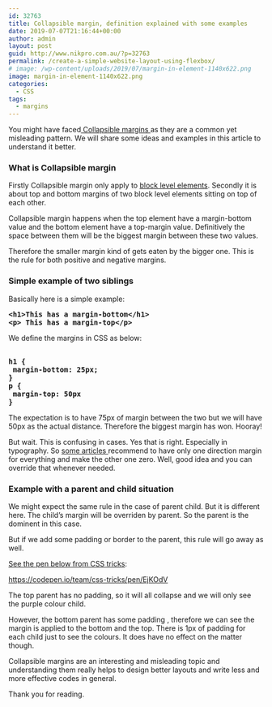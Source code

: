 ```yaml
---
id: 32763
title: Collapsible margin, definition explained with some examples
date: 2019-07-07T21:16:44+00:00
author: admin
layout: post
guid: http://www.nikpro.com.au/?p=32763
permalink: /create-a-simple-website-layout-using-flexbox/
# image: /wp-content/uploads/2019/07/margin-in-element-1140x622.png
image: margin-in-element-1140x622.png
categories:
  - CSS
tags:
  - margins
---
```


You might have faced[ Collapsible margins ](https://developer.mozilla.org/en-US/docs/Web/CSS/CSS_Box_Model/Mastering_margin_collapsing)as they are a common yet misleading pattern. We will share some ideas and examples in this article to understand it better.

### What is Collapsible margin

Firstly Collapsible margin only apply to [block level elements](http://www.nikpro.com.au/html5-semantic-tags-and-where-to-use-them/). Secondly it is about top and bottom margins of two block level elements sitting on top of each other.

Collapsible margin happens when the top element have a margin-bottom value and the bottom element have a top-margin value. Definitively the space between them will be the biggest margin between these two values.

Therefore the smaller margin kind of gets eaten by the bigger one. This is the rule for both positive and negative margins.

### Simple example of two siblings

Basically here is a simple example:

<pre class="wp-block-preformatted"><strong>&lt;h1&gt;This has a margin-bottom&lt;/h1&gt;
&lt;p&gt; This has a margin-top&lt;/p&gt;
</strong></pre>
We define the margins in CSS as below:
<pre class="wp-block-preformatted"><strong>
h1 {  
 margin-bottom: 25px;
}
p {  
 margin-top: 50px
}
</strong></pre>
The expectation is to have 75px of margin between the two but we will have 50px as the actual distance. Therefore the biggest margin has won. Hooray!

But wait. This is confusing in cases. Yes that is right. Especially in typography. So [some articles ](https://csswizardry.com/2012/06/single-direction-margin-declarations/)recommend to have only one direction margin for everything and make the other one zero. Well, good idea and you can override that whenever needed.

### Example with a parent and child situation

We might expect the same rule in the case of parent child. But it is different here. The child’s margin will be overriden by parent. So the parent is the dominent in this case.

But if we add some padding or border to the parent, this rule will go away as well. 

[See the pen below from CSS tricks](https://css-tricks.com/what-you-should-know-about-collapsing-margins/):

https://codepen.io/team/css-tricks/pen/EjKOdV

The top parent has no padding, so it will all collapse and we will only see the purple colour child.

However, the bottom parent has some padding , therefore we can see the margin is applied to the bottom and the top. There is 1px of padding for each child just to see the colours. It does have no effect on the matter though.

Collapsible margins are an interesting and misleading topic and understanding them really helps to design better layouts and write less and more effective codes in general.

Thank you for reading.
